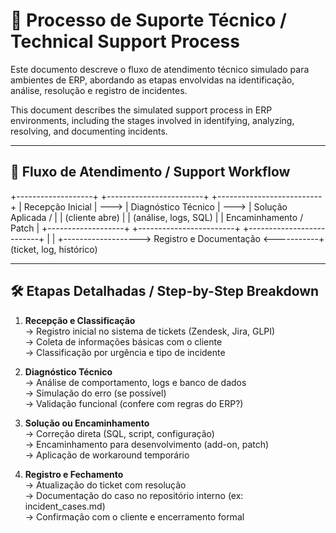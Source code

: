 # 🧩 Processo de Suporte Técnico / Technical Support Process

Este documento descreve o fluxo de atendimento técnico simulado para ambientes de ERP, abordando as etapas envolvidas na identificação, análise, resolução e registro de incidentes.

This document describes the simulated support process in ERP environments, including the stages involved in identifying, analyzing, resolving, and documenting incidents.

---

## 🔄 Fluxo de Atendimento / Support Workflow

+-------------------+ +------------------------+ +--------------------------+ | Recepção Inicial | ---> | Diagnóstico Técnico | ---> | Solução Aplicada / | | (cliente abre) | | (análise, logs, SQL) | | Encaminhamento / Patch | +-------------------+ +------------------------+ +--------------------------+ | | +-------------------> Registro e Documentação <-----------+ (ticket, log, histórico)

---

## 🛠️ Etapas Detalhadas / Step-by-Step Breakdown

1. **Recepção e Classificação**  
   → Registro inicial no sistema de tickets (Zendesk, Jira, GLPI)  
   → Coleta de informações básicas com o cliente  
   → Classificação por urgência e tipo de incidente

2. **Diagnóstico Técnico**  
   → Análise de comportamento, logs e banco de dados  
   → Simulação do erro (se possível)  
   → Validação funcional (confere com regras do ERP?)

3. **Solução ou Encaminhamento**  
   → Correção direta (SQL, script, configuração)  
   → Encaminhamento para desenvolvimento (add-on, patch)  
   → Aplicação de workaround temporário

4. **Registro e Fechamento**  
   → Atualização do ticket com resolução  
   → Documentação do caso no repositório interno (ex: incident_cases.md)  
   → Confirmação com o cliente e encerramento formal
